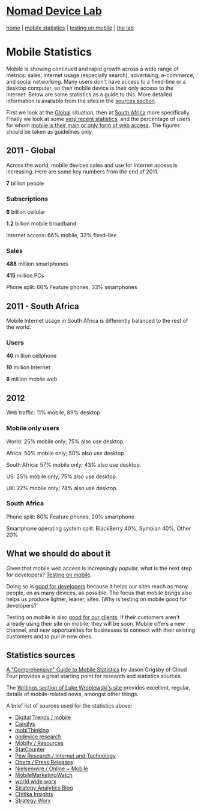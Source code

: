 # [Nomad Device Lab](index.md)

[home](index.md) | [mobile statistics](mobile-statistics.md) | [testing on mobile](testing-on-mobile.md) | [the lab](the-lab.md)

# Mobile Statistics

Mobile is showing continued and rapid growth across a wide range of metrics: sales, internet usage (especially search), advertising, e-commerce, and social networking. Many users don't have access to a fixed-line or a desktop computer, so their mobile device is their only access to the internet. Below are some statistics as a guide to this. More detailed information is available from the sites in the [sources section](#statisticssources).

First we look at the [Global](#global) situation, then at [South Africa](#southafrica) more specifically. Finally we look at some [very recent statistics](#2012), and the percentage of users for whom [mobile is their main or only form of web access](#mobileonlyusers). The figures should be taken as guidelines only.

## 2011 - Global

Across the world, mobile devices sales and use for internet access is increasing. Here are some key numbers from the end of 2011.

**7** billion people

### Subscriptions

**6** billion cellular

**1.2** billion mobile broadband

Internet access: 66% mobile, 33% fixed-line

### Sales

**488** million smartphones

**415** million PCs

Phone split: 66% Feature phones, 33% smartphones


## 2011 - South Africa

Mobile Internet usage in South Africa is differently balanced to the rest of the world.

### Users

**40** million cellphone

**10** million Internet

**6** million mobile web


## 2012

Web traffic: 11% mobile, 89% desktop

### Mobile only users

World: 25% mobile only; 75% also use desktop.

Africa: 50% mobile only; 50% also use desktop.

South Africa: 57% mobile only; 43% also use desktop.

US: 25% mobile only; 75% also use desktop.

UK: 22% mobile only; 78% also use desktop.

### South Africa

Phone split: 80% Feature phones, 20% smartphone

Smartphone operating system split: BlackBerry 40%, Symbian 40%, Other 20%



## What we should do about it

Given that mobile web access is increasingly popular, what is the next step for developers? [Testing on mobile](testing-on-mobile.md).

Doing so is [good for developers](testing-on-mobile.md#philosophy) because it helps our sites reach as many people, on as many devices, as possible. The focus that mobile brings also helps us produce lighter, leaner, sites. [Why is testing on mobile good for developers?

Testing on mobile is also [good for our clients](testing-on-mobile.md#business). If their customers aren't already using their site on mobile, they will be soon. Mobile offers a new channel, and new opportuniites for businesses to connect with their existing customers and to pull in new ones.



## Statistics sources

[A “Comprehensive” Guide to Mobile Statistics](http://blog.cloudfour.com/a-comprehensive-guide-to-mobile-statistics/) by Jason Grigsby of Cloud Four provides a great starting point for research and statistics sources.

The [Writings section of Luke Wroblewski's site](http://www.lukew.com/ff/) provides excellent, regular, details of mobile-related news, amongst other things.

A brief list of sources used for the statistics above:

* [Digital Trends / mobile](http://www.digitaltrends.com/mobile/)
* [Canalys](http://www.canalys.com/)
* [mobiThinking](http://mobithinking.com/)
* [ondevice research](http://ondeviceresearch.com/)
* [Mobify / Resources](http://www.mobify.com/resources/)
* [StatCounter](http://gs.statcounter.com/)
* [Pew Research / Internet and Technology](http://pewresearch.org/topics/internetandtechnology/)
* [Opera / Press Releases](http://www.opera.com/press/releases/)
* [Nielsenwire / Online + Mobile](http://blog.nielsen.com/nielsenwire/category/online_mobile/)
* [MobileMarketingWatch](http://www.mobilemarketingwatch.com/)
* [world wide worx](http://www.worldwideworx.com/)
* [Strategy Analytics Blog](http://blogs.strategyanalytics.com/)
* [Chitika Insights](http://insights.chitika.com/)
* [Strategy Worx](http://www.strategyworx.co.za/)